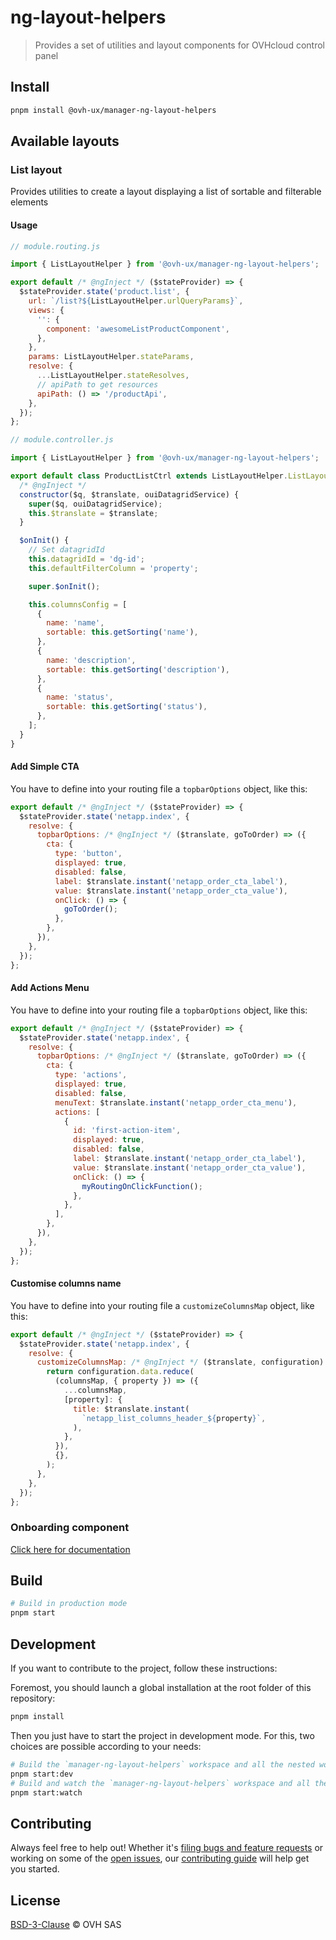 # ng-layout-helpers

> Provides a set of utilities and layout components for OVHcloud control panel

## Install

```sh
pnpm install @ovh-ux/manager-ng-layout-helpers
```

## Available layouts

### List layout

Provides utilities to create a layout displaying a list of sortable and filterable elements

#### Usage

```js
// module.routing.js

import { ListLayoutHelper } from '@ovh-ux/manager-ng-layout-helpers';

export default /* @ngInject */ ($stateProvider) => {
  $stateProvider.state('product.list', {
    url: `/list?${ListLayoutHelper.urlQueryParams}`,
    views: {
      '': {
        component: 'awesomeListProductComponent',
      },
    },
    params: ListLayoutHelper.stateParams,
    resolve: {
      ...ListLayoutHelper.stateResolves,
      // apiPath to get resources
      apiPath: () => '/productApi',
    },
  });
};

```

```js
// module.controller.js

import { ListLayoutHelper } from '@ovh-ux/manager-ng-layout-helpers';

export default class ProductListCtrl extends ListLayoutHelper.ListLayoutCtrl {
  /* @ngInject */
  constructor($q, $translate, ouiDatagridService) {
    super($q, ouiDatagridService);
    this.$translate = $translate;
  }

  $onInit() {
    // Set datagridId
    this.datagridId = 'dg-id';
    this.defaultFilterColumn = 'property';

    super.$onInit();

    this.columnsConfig = [
      {
        name: 'name',
        sortable: this.getSorting('name'),
      },
      {
        name: 'description',
        sortable: this.getSorting('description'),
      },
      {
        name: 'status',
        sortable: this.getSorting('status'),
      },
    ];
  }
}

```

#### Add Simple CTA

You have to define into your routing file a `topbarOptions` object, like this:

```js
export default /* @ngInject */ ($stateProvider) => {
  $stateProvider.state('netapp.index', {
    resolve: {
      topbarOptions: /* @ngInject */ ($translate, goToOrder) => ({
        cta: {
          type: 'button',
          displayed: true,
          disabled: false,
          label: $translate.instant('netapp_order_cta_label'),
          value: $translate.instant('netapp_order_cta_value'),
          onClick: () => {
            goToOrder();
          },
        },
      }),
    },
  });
};
```

#### Add Actions Menu

You have to define into your routing file a `topbarOptions` object, like this:

```js
export default /* @ngInject */ ($stateProvider) => {
  $stateProvider.state('netapp.index', {
    resolve: {
      topbarOptions: /* @ngInject */ ($translate, goToOrder) => ({
        cta: {
          type: 'actions',
          displayed: true,
          disabled: false,
          menuText: $translate.instant('netapp_order_cta_menu'),
          actions: [
            {
              id: 'first-action-item',
              displayed: true,
              disabled: false,
              label: $translate.instant('netapp_order_cta_label'),
              value: $translate.instant('netapp_order_cta_value'),
              onClick: () => {
                myRoutingOnClickFunction();
              },
            },
          ],
        },
      }),
    },
  });
};
```

#### Customise columns name

You have to define into your routing file a `customizeColumnsMap` object, like this:

```js
export default /* @ngInject */ ($stateProvider) => {
  $stateProvider.state('netapp.index', {
    resolve: {
      customizeColumnsMap: /* @ngInject */ ($translate, configuration) => {
        return configuration.data.reduce(
          (columnsMap, { property }) => ({
            ...columnsMap,
            [property]: {
              title: $translate.instant(
                `netapp_list_columns_header_${property}`,
              ),
            },
          }),
          {},
        );
      },
    },
  });
};
```

### Onboarding component
[Click here for documentation](src/onboarding/README.md)

## Build

```sh
# Build in production mode
pnpm start
```

## Development

If you want to contribute to the project, follow these instructions:

Foremost, you should launch a global installation at the root folder of this repository:

```sh
pnpm install
```

Then you just have to start the project in development mode. For this, two choices are possible according to your needs:

```sh
# Build the `manager-ng-layout-helpers` workspace and all the nested workspaces in development mode and watch only `manager-ng-layout-helpers` workspace
pnpm start:dev
# Build and watch the `manager-ng-layout-helpers` workspace and all the nested workspaces in development mode
pnpm start:watch
```

## Contributing

Always feel free to help out! Whether it's [filing bugs and feature requests](https://github.com/ovh/manager/issues/new) or working on some of the [open issues](https://github.com/ovh/manager/issues), our [contributing guide](https://github.com/ovh/manager/blob/master/CONTRIBUTING.md) will help get you started.

## License

[BSD-3-Clause](LICENSE) © OVH SAS

